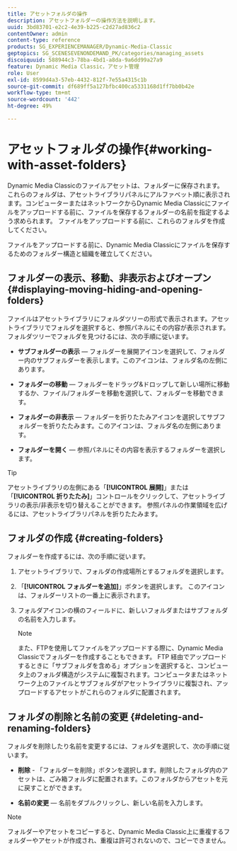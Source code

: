 ```yaml
---
title: アセットフォルダの操作
description: アセットフォルダーの操作方法を説明します。
uuid: 3bd83701-e2c2-4e39-b225-c2d27ad836c2
contentOwner: admin
content-type: reference
products: SG_EXPERIENCEMANAGER/Dynamic-Media-Classic
geptopics: SG_SCENESEVENONDEMAND_PK/categories/managing_assets
discoiquuid: 588944c3-78ba-4bd1-a8da-9a6dd99a27a9
feature: Dynamic Media Classic，アセット管理
role: User
exl-id: 8599d4a3-57eb-4432-812f-7e55a4315c1b
source-git-commit: df689ff5a127bfbc400ca5331168d1ff7bb0b42e
workflow-type: tm+mt
source-wordcount: '442'
ht-degree: 49%

---
```


# アセットフォルダの操作{#working-with-asset-folders}

Dynamic Media Classicのファイルアセットは、フォルダーに保存されます。 これらのフォルダは、アセットライブラリパネルにアルファベット順に表示されます。コンピューターまたはネットワークからDynamic Media Classicにファイルをアップロードする前に、ファイルを保存するフォルダーの名前を指定するよう求められます。 ファイルをアップロードする前に、これらのフォルダを作成してください。

ファイルをアップロードする前に、Dynamic Media Classicにファイルを保存するためのフォルダー構造と組織を確立してください。

## フォルダーの表示、移動、非表示およびオープン {#displaying-moving-hiding-and-opening-folders}

ファイルはアセットライブラリにフォルダツリーの形式で表示されます。アセットライブラリでフォルダを選択すると、参照パネルにその内容が表示されます。フォルダツリーでフォルダを見つけるには、次の手順に従います。

* **サブフォルダーの表示**  — フォルダーを展開アイコンを選択して、フォルダー内のサブフォルダーを表示します。このアイコンは、フォルダ名の左側にあります。

* **フォルダーの移動**  — フォルダーをドラッグ&amp;ドロップして新しい場所に移動するか、ファイル/フォルダーを移動を選択して、フォルダーを移動できます。

* **フォルダーの非表示**  — フォルダーを折りたたみアイコンを選択してサブフォルダーを折りたたみます。このアイコンは、フォルダ名の左側にあります。

* **フォルダーを開く**  — 参照パネルにその内容を表示するフォルダーを選択します。

>[!TIP]
>
>アセットライブラリの左側にある「**[!UICONTROL 展開]**」または「**[!UICONTROL 折りたたみ]**」コントロールをクリックして、アセットライブラリの表示/非表示を切り替えることができます。 参照パネルの作業領域を広げるには、アセットライブラリパネルを折りたたみます。

## フォルダの作成 {#creating-folders}

フォルダーを作成するには、次の手順に従います。

1. アセットライブラリで、フォルダの作成場所とするフォルダを選択します。
1. 「**[!UICONTROL フォルダーを追加]**」ボタンを選択します。 このアイコンは、フォルダーリストの一番上に表示されます。
1. フォルダアイコンの横のフィールドに、新しいフォルダまたはサブフォルダの名前を入力します。

   >[!NOTE]
   >
   >また、FTPを使用してファイルをアップロードする際に、Dynamic Media Classicでフォルダーを作成することもできます。 FTP 経由でアップロードするときに「サブフォルダを含める」オプションを選択すると、コンピュータ上のフォルダ構造がシステムに複製されます。コンピュータまたはネットワーク上のファイルとサブフォルダがアセットライブラリに複製され、アップロードするアセットがこれらのフォルダに配置されます。

## フォルダの削除と名前の変更 {#deleting-and-renaming-folders}

フォルダを削除したり名前を変更するには、フォルダを選択して、次の手順に従います。

* **削除**  - 「フォルダーを削除」ボタンを選択します。削除したフォルダ内のアセットは、ごみ箱フォルダに配置されます。このフォルダからアセットを元に戻すことができます。

* **名前の変更**  — 名前をダブルクリックし、新しい名前を入力します。

>[!NOTE]
>
>フォルダーやアセットをコピーすると、Dynamic Media Classic上に重複するフォルダーやアセットが作成され、重複は許可されないので、コピーできません。
